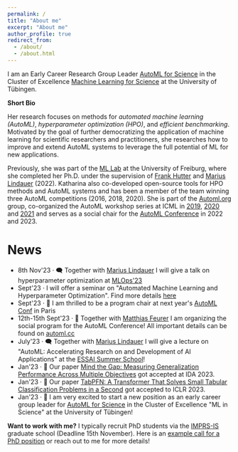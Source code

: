 ```yaml
---
permalink: /
title: "About me"
excerpt: "About me"
author_profile: true
redirect_from: 
  - /about/
  - /about.html
---
```


I am an Early Career Research Group Leader [AutoML for Science](https://uni-tuebingen.de/en/research/core-research/cluster-of-excellence-machine-learning/research/research/cluster-research-groups/research-groups/automl-for-science/) in the Cluster of 
Excellence [Machine Learning for Science](https://uni-tuebingen.de/en/research/core-research/cluster-of-excellence-machine-learning/home/) at 
the University of Tübingen.

**Short Bio** 

Her research focuses on methods for *automated machine learning (AutoML)*, *hyperparameter optimization (HPO)*, and *efficient 
benchmarking*. Motivated by the goal of further democratizing the application of machine learning for scientific researchers 
and practitioners, she researches how to improve and extend AutoML systems to leverage the full potential of ML for new applications.

Previously, she was part of the [ML Lab](https://ml.informatik.uni-freiburg.de/) at the University of Freiburg, where 
she completed her Ph.D. under the supervision of [Frank Hutter](https://ml.informatik.uni-freiburg.de/profile/hutter/) 
and [Marius Lindauer](https://www.ai.uni-hannover.de/de/institut/team/lindauer) (2022). Katharina also co-developed 
open-source tools for HPO methods and AutoML systems and has been a member of the team winning three AutoML 
competitions (2016, 2018, 2020). She is part of the [Automl.org](automl.org) group, co-organized the AutoML workshop 
series at ICML in [2019](https://sites.google.com/view/automl2019icml/), [2020](https://sites.google.com/view/automl2020/home) 
and [2021](https://sites.google.com/view/automl2021) and serves as a social 
chair for the [AutoML Conference](www.automl.cc) in 2022 and 2023.  

News
====

  * 8th Nov'23 · 🗨️ Together with [Marius Lindauer](https://www.ai.uni-hannover.de/de/institut/team/lindauer/) I will give a talk on hyperparameter optimization at [MLOps'23](https://www.m3-konferenz.de/veranstaltung-21316-se-0-hyperparameter-optimieren-mit-automl.html)
  * Sept'23 · I will offer a seminar on "Automated Machine Learning and Hyperparameter Optimization". Find more details [here](https://keggensperger.github.io/teaching/2023-winter-seminar)
  * Sept'23 · 🥳 I am thrilled to be a program chair at next year's [AutoML Conf](https://2024.automl.cc/) in Paris 
  * 12th-15th Sept'23 · 🥳 Together with [Matthias Feurer](https://www.slds.stat.uni-muenchen.de/people/feurer/) I am organizing the social program for the AutoML Conference! All important details can be found on [automl.cc](automl.cc) 
  * July'23 · 🗨️ Together with [Marius Lindauer](https://www.ai.uni-hannover.de/de/institut/team/lindauer/) I will give a lecture on "AutoML: Accelerating Research on and Development of AI Applications" at the [ESSAI Summer School](https://essai.ijs.si/)! 
  * Jan'23 · 📝 Our paper [Mind the Gap: Measuring Generalization Performance Across Multiple Objectives](https://arxiv.org/abs/2212.04183) got accepted at IDA 2023.
  * Jan'23 · 📝 Our paper [TabPFN: A Transformer That Solves Small Tabular Classification Problems in a Second](https://openreview.net/forum?id=cp5PvcI6w8_&referrer=%5BAuthor%20Console%5D(%2Fgroup%3Fid%3DICLR.cc%2F2023%2FConference%2FAuthors%23your-submissions)) got accepted to ICLR 2023.
  * Jan'23 · 🥳 I am very excited to start a new position as an early career group leader for [AutoML for Science](https://uni-tuebingen.de/en/research/core-research/cluster-of-excellence-machine-learning/research/research/cluster-research-groups/research-groups/automl-for-science/) in the Cluster of Excellence "ML in Science" at the University of Tübingen!

**Want to work with me?** I typically recruit PhD students via the [IMPRS-IS](https://imprs.is.mpg.de/) graduate school (Deadline 15th November). Here is an [example call for a PhD position](https://keggensperger.github.io/files/2023_JobPosting.pdf) or reach out to me for more details! 
